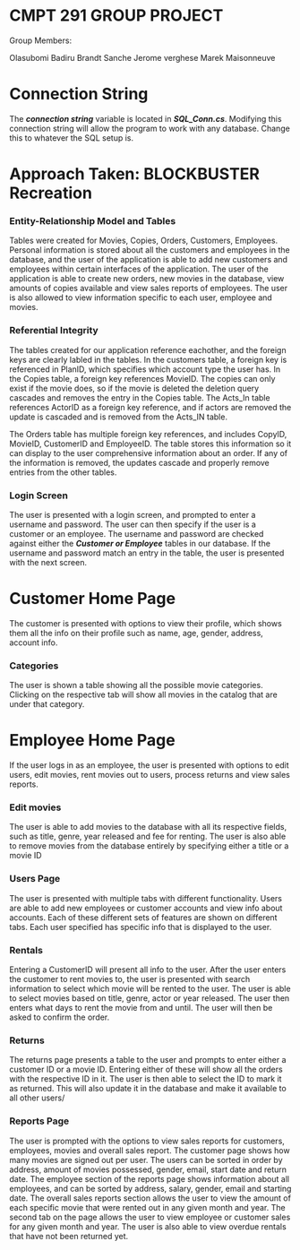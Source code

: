 # CMPT 291 GROUP PROJECT
Group Members:

Olasubomi Badiru
Brandt Sanche 
Jerome verghese
Marek Maisonneuve

# Connection String
The ***connection string*** variable is located in ***SQL_Conn.cs***. Modifying this connection string will allow the program to work with any database. Change this to whatever the SQL setup is.

# Approach Taken: BLOCKBUSTER Recreation
### Entity-Relationship Model and Tables
Tables were created for Movies, Copies, Orders, Customers, Employees.
Personal information is stored about all the customers and employees in the database, and the user of the application is able to add new customers and employees within certain interfaces of the application.
The user of the application is able to create new orders, new movies in the database, view amounts of copies available and view sales reports of employees. The user is also allowed to view information specific to each user, employee and movies.

### Referential Integrity
The tables created for our application reference eachother, and the foreign keys are clearly labled in the tables. In the customers table, a foreign key is referenced in PlanID, which specifies which account type the user has. In the Copies table, a foreign key references MovieID. The copies can only exist if the movie does, so if the movie is deleted the deletion query cascades and removes the entry in the Copies table. The Acts_In table references ActorID as a foreign key reference, and if actors are removed the update is cascaded and is removed from the Acts_IN table.

The Orders table has multiple foreign key references, and includes CopyID, MovieID, CustomerID and EmployeeID. The table stores this information so it can display to the user comprehensive information about an order. If any of the information is removed, the updates cascade and properly remove entries from the other tables.



### Login Screen
The user is presented with a login screen, and prompted to enter a username and password. The user can then specify if the user is a customer or an employee. The username and password are checked against either the ***Customer or Employee*** tables in our database. If the username and password match an entry in the table, the user is presented with the next screen.

# Customer Home Page
The customer is presented with options to view their profile, which shows them all the info on their profile such as name, age, gender, address, account info.

### Categories
The user is shown a table showing all the possible movie categories. Clicking on the respective tab will show all movies in the catalog that are under that category.

# Employee Home Page
If the user logs in as an employee, the user is presented with options to edit users, edit movies, rent movies out to users, process returns and view sales reports.

### Edit movies
The user is able to add movies to the database with all its respective fields, such as title, genre, year released and fee for renting. The user is also able to remove movies from the database entirely by specifying either a title or a movie ID

### Users Page
The user is presented with multiple tabs with different functionality. Users are able to add new employees or customer accounts and view info about accounts. Each of these different sets of features are shown on different tabs. Each user specified has specific info that is displayed to the user.

### Rentals
Entering a CustomerID will present all info to the user. After the user enters the customer to rent movies to, the user is presented with search information to select which movie will be rented to the user. The user is able to select movies based on title, genre, actor or year released. The user then enters what days to rent the movie from and until. The user will then be asked to confirm the order.

### Returns
The returns page presents a table to the user and prompts to enter either a customer ID or a movie ID. Entering either of these will show all the orders with the respective ID in it. The user is then able to select the ID to mark it as returned. This will also update it in the database and make it available to all other users/

### Reports Page
The user is prompted with the options to view sales reports for customers, employees, movies and overall sales report. The customer page shows how many movies are signed out per user. The users can be sorted in order by address, amount of movies possessed, gender, email, start date and return date.
The employee section of the reports page shows information about all employees, and can be sorted by address, salary, gender, email and starting date.
The overall sales reports section allows the user to view the amount of each specific movie that were rented out in any given month and year.
The second tab on the page allows the user to view employee or customer sales for any given month and year. The user is also able to view overdue rentals that have not been returned yet.
